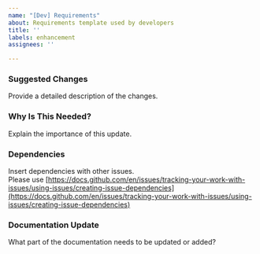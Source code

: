 ```yaml
---
name: "[Dev] Requirements"
about: Requirements template used by developers
title: ''
labels: enhancement
assignees: ''

---
```


### Suggested Changes
Provide a detailed description of the changes.


### Why Is This Needed?
Explain the importance of this update.


### Dependencies
Insert dependencies with other issues.  
Please use [https://docs.github.com/en/issues/tracking-your-work-with-issues/using-issues/creating-issue-dependencies](https://docs.github.com/en/issues/tracking-your-work-with-issues/using-issues/creating-issue-dependencies)


### Documentation Update
What part of the documentation needs to be updated or added?
